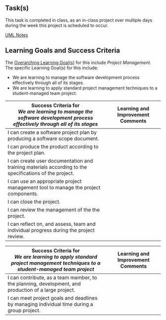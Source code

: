 ## Task(s)

This task is completed in class, as an in-class project over multiple days during the week this project is scheduled to occur.

[UML Notes](./UML-Notes)

## Learning Goals and Success Criteria

The [Overarching Learning Goal(s)](./images/ICS4U.jpg) for this include _Project Management_.  
The specific Learning Goal(s) for this include:
  * We are learning to manage the software development process effectively through all of its stages.
  * We are learning to apply standard project management techniques to a student-managed team project.

| Success Criteria for <br/> _We are learning to manage the software development process effectively through all of its stages_ | Learning and Improvement Comments |
| ----------- | ------- |
| I can create a software project plan by producing a software scope document. | | 
| I can produce the product according to the project plan. | |
| I can create user documentation and training materials according to the specifications of the project. | |
| I can use an appropriate project management tool to manage the project components. | |
| I can close the project. ||
| I can review the management of the the project. ||
| I can reflect on, and assess, team and individual progress during the project review.  |

| Success Criteria for <br/> _We are learning to apply standard project management techniques to a student-managed team project_ | Learning and Improvement Comments |
| ----------- | ------- |
| I can contribute, as a team member, to the planning, development, and production of a large project. | |
| I can meet project goals and deadlines by managing individual time during a group project. | |